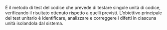 É il metodo di test del codice che prevede di testare singole unità di codice, verificando il risultato ottenuto rispetto a quelli previsti. L’obiettivo principale del test unitario è identificare, analizzare e correggere i difetti in ciascuna unità isolandola dal sistema.

